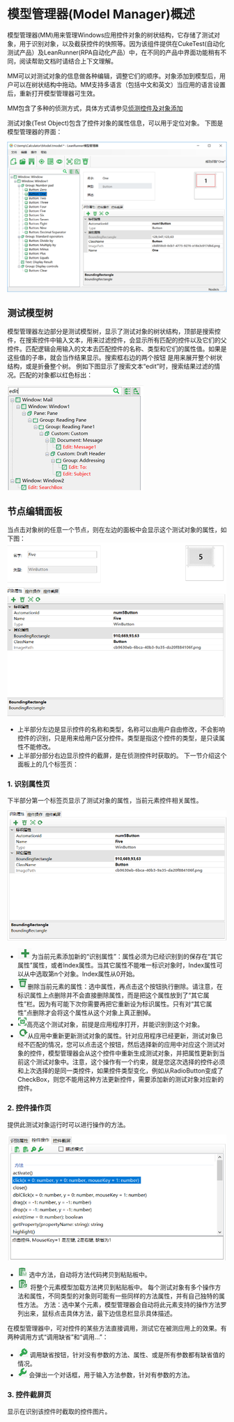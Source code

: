 # 模型管理器(Model Manager)概述

模型管理器(MM)用来管理Windows应用控件对象的树状结构，它存储了测试对象，用于识别对象，以及截获控件的快照等。因为该组件提供在CukeTest(自动化测试产品）及LeanRunner(RPA自动化产品）中，在不同的产品中界面功能稍有不同，阅读帮助文档时请结合上下文理解。

MM可以对测试对象的信息做各种编辑，调整它们的顺序。对象添加到模型后，用户可以在树状结构中拖动。MM支持多语言（包括中文和英文）当应用的语言设置后，重新打开模型管理器可生效。

MM包含了多种的侦测方式，具体方式请参见[侦测控件及对象添加](control_spy.md)

测试对象(Test Object)包含了控件对象的属性信息，可以用于定位对象。
下图是模型管理器的界面：

![](assets/3_model_manager.png)

## 测试模型树

模型管理器左边部分是测试模型树，显示了测试对象的树状结构，顶部是搜索控件，在搜索控件中输入文本，用来过滤控件，会显示所有匹配的控件以及它们的父控件。匹配逻辑会用输入的文本去匹配控件的名称、类型和它们的属性值。如果是这些值的子串，就会当作结果显示。搜索框右边的两个按钮 是用来展开整个树状结构，或是折叠整个树。
例如下图显示了搜索文本“edit”时，搜索结果过滤的情况。匹配的对象都以红色标出：

![](assets/3.1_search.png)

## 节点编辑面板

当点击对象树的任意一个节点，则在左边的面板中会显示这个测试对象的属性，如下图：
![](assets/3.2_node_edit.png)

* 上半部分左边是显示控件的名称和类型，名称可以由用户自由修改，不会影响控件的识别，只是用来给用户区分控件。类型是指这个控件的类型，是只读属性不能修改。
* 上半部分部分右边显示控件的截屏，是在侦测控件时获取的。
下一节介绍这个面板上的几个标签页：

### 1. 识别属性页

下半部分第一个标签页显示了测试对象的属性，当前元素控件相关属性。

![](assets/3.3_1_property_grid.png)

* ![](assets/3.3_2_plus.png)为当前元素添加新的“识别属性”：属性必须为已经识别到的保存在“其它属性”属性，或者Index属性。当其它属性不能唯一标识对象时，Index属性可以从中选取第n个对象。Index属性从0开始。
* ![](assets/3.3_3_delete.png)删除当前元素的属性：选中属性，再点击这个按钮执行删除。请注意，在标识属性上点删除并不会直接删除属性，而是把这个属性放到了“其它属性”栏。因为有可能下次你需要再把它重新设为标识属性。只有对“其它属性”点删除才会将这个属性从这个对象上真正删掉。
* ![](assets/3.3_4_highlight.png)高亮这个测试对象，前提是应用程序打开，并能识别到这个对象。
* ![](assets/3.3_5_refresh.png)从应用中重新更新测试对象的属性。针对应用程序已经更新，测试对象已经不匹配的情况，您可以点击这个按钮，然后选择新的应用中对应这个测试对象的控件，模型管理器会从这个控件中重新生成测试对象，并把属性更新到当前这个测试对象中。注意，这个操作有一个约束，就是您这次选择的控件必须和上次选择的是同一类控件，如果控件类型变化，例如从RadioButton变成了CheckBox，则您不能用这种方法更新控件，需要添加新的测试对象对应新的控件。

### 2. 控件操作页

提供此测试对象运行时可以进行操作的方法。

![](assets/3.4_operations.png)

* ![](assets/3.4_1_copy_code.png) 选中方法，自动将方法代码拷贝到粘贴板中。
* ![](assets/3.4_2_copy_model.png) 将整个元素模型加载方法拷贝到粘贴板中。
每个测试对象有多个操作方法和属性，不同类型的对象则可能有一些同样的方法属性，并有自己独特的属性方法。
方法：选中某个元素，模型管理器会自动将此元素支持的操作方法罗列出来，鼠标点击具体方法，最下边信息栏显示具体描述。

在模型管理器中，可对控件的某些方法直接调用，测试它在被测应用上的效果。有两种调用方式“调用缺省”和“调用…”：
* ![](assets/3.4_2_run_default.png) 调用缺省按钮，针对没有参数的方法、属性、或是所有参数都有缺省值的情况。
* ![](assets/3.4_3_run.png) 会弹出一个对话框，用于输入方法参数，针对有参数的方法。

### 3. 控件截屏页

显示在识别该控件时截取的控件图片。
